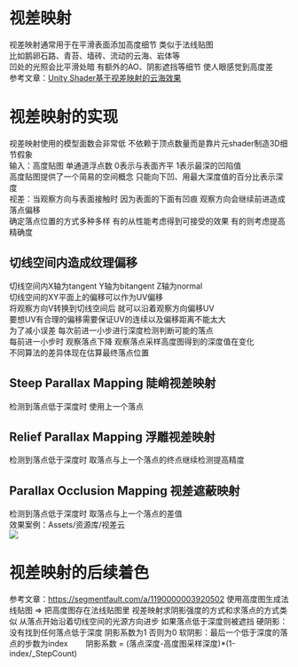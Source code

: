 # 视差映射
视差映射通常用于在平滑表面添加高度细节 类似于法线贴图  
比如鹅卵石路、青苔、墙砖、流动的云海、岩体等  
凹处的光照会比平滑处暗 有额外的AO、阴影遮挡等细节 使人眼感觉到高度差  
参考文章：[Unity Shader基于视差映射的云海效果](https://zhuanlan.zhihu.com/p/83355147)

# 视差映射的实现
视差映射使用的模型面数会非常低 不依赖于顶点数量而是靠片元shader制造3D细节假象  
输入：高度贴图 单通道浮点数 0表示与表面齐平 1表示最深的凹陷值  
高度贴图提供了一个简易的空间概念 只能向下凹、用最大深度值的百分比表示深度  
视差：当观察方向与表面接触时 因为表面的下面有凹痕 观察方向会继续前进造成落点偏移  
确定落点位置的方式多种多样 有的从性能考虑得到可接受的效果 有的则考虑提高精确度  

## 切线空间内造成纹理偏移
切线空间内X轴为tangent Y轴为bitangent Z轴为normal  
切线空间的XY平面上的偏移可以作为UV偏移  
将观察方向V转换到切线空间后 就可以沿着观察方向偏移UV  
要想UV有合理的偏移需要保证UV的连续以及偏移距离不能太大  
为了减小误差 每次前进一小步进行深度检测判断可能的落点  
每前进一小步时 观察落点下降 观察落点采样高度图得到的深度值在变化  
不同算法的差异体现在估算最终落点位置

## Steep Parallax Mapping 陡峭视差映射
检测到落点低于深度时 使用上一个落点

## Relief Parallax Mapping 浮雕视差映射
检测到落点低于深度时 取落点与上一个落点的终点继续检测提高精度

## Parallax Occlusion Mapping 视差遮蔽映射
检测到落点低于深度时 取落点与上一个落点的差值  
效果案例：Assets/资源库/视差云  
![](../Assets/资源库/视差云/云雾缭绕的山峰.gif)

# 视差映射的后续着色
参考文章：https://segmentfault.com/a/1190000003920502
使用高度图生成法线贴图 => 把高度图存在法线贴图里
视差映射求阴影强度的方式和求落点的方式类似
从落点开始沿着切线空间的光源方向进步 如果落点低于深度则被遮挡
硬阴影：没有找到任何落点低于深度 阴影系数为1 否则为0
软阴影：最后一个低于深度的落点的步数为index
　　阴影系数 = (落点深度-高度图采样深度)*(1-index/_StepCount)